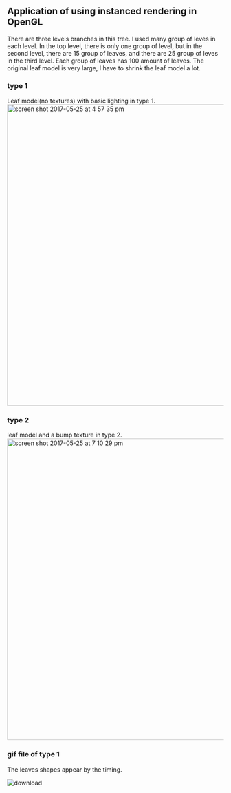 ## Application of using instanced rendering in OpenGL


There are three levels branches in this tree. I used many group of leves in each level. In the top level, there is only one group of level, but in the second level, there are 15 group of leaves, and there are 25 group of leves in the third level. Each group of leaves has 100 amount of leaves. The original leaf model is very large, I have to shrink the leaf model a lot.
### type 1 
Leaf model(no textures) with basic lighting in type 1. 
<img width="700" alt="screen shot 2017-05-25 at 4 57 35 pm" src="https://cloud.githubusercontent.com/assets/16565587/26478410/e65f83ae-4180-11e7-9ad4-26cafd1ea89e.png">

### type 2 
leaf model and a bump texture in type 2.
<img width="700" alt="screen shot 2017-05-25 at 7 10 29 pm" src="https://cloud.githubusercontent.com/assets/16565587/26478425/0718dfa0-4181-11e7-9fdd-4e38874bcef3.png">

### gif file of type 1 
The leaves shapes appear by the timing.

![download](https://cloud.githubusercontent.com/assets/16565587/26479241/9addf5e0-4186-11e7-98f8-117a50b9b30d.gif)
